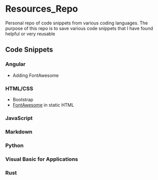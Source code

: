 # Resources_Repo
Personal repo of code snippets from various coding languages.
The purpose of this repo is to save various code snippets that I have found helpful or very reusable

## Code Snippets

### Angular
 - Adding FontAwesome
### HTML/CSS
 - Bootstrap
 - [FontAwesome](htmlcss/fontawesome.md) in static HTML
### JavaScript
### Markdown
### Python
### Visual Basic for Applications
### Rust